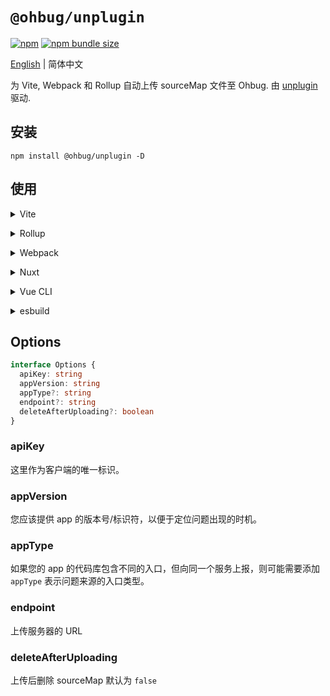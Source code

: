 # `@ohbug/unplugin`

[![npm](https://img.shields.io/npm/v/@ohbug/unplugin.svg?style=flat-square)](https://www.npmjs.com/package/@ohbug/unplugin)
[![npm bundle size](https://img.shields.io/bundlephobia/min/@ohbug/unplugin?style=flat-square)](https://bundlephobia.com/result?p=@ohbug/unplugin)

[English](./README.md) | 简体中文

为 Vite, Webpack 和 Rollup 自动上传 sourceMap 文件至 Ohbug. 由 [unplugin](https://github.com/unjs/unplugin) 驱动.

## 安装

```
npm install @ohbug/unplugin -D
```

## 使用

<details>
<summary>Vite</summary><br>

```ts
// vite.config.ts
import OhbugUnplugin from '@ohbug/unplugin/vite'

export default defineConfig({
  plugins: [
    OhbugUnplugin({
      apiKey: 'YOUR_API_KEY',
      appVersion: 'YOUR_APP_VERSION',
    }),
  ],
})
```

Example: [`playground/`](./playground/)

<br></details>

<details>
<summary>Rollup</summary><br>

```ts
// rollup.config.js
import OhbugUnplugin from '@ohbug/unplugin/rollup'

export default {
  plugins: [
    OhbugUnplugin({
      apiKey: 'YOUR_API_KEY',
      appVersion: 'YOUR_APP_VERSION',
    }),
    // other plugins
  ],
}
```

<br></details>

<details>
<summary>Webpack</summary><br>

```ts
// webpack.config.js
module.exports = {
  /* ... */
  plugins: [
    require('@ohbug/unplugin/webpack')({
      apiKey: 'YOUR_API_KEY',
      appVersion: 'YOUR_APP_VERSION',
    }),
  ],
}
```

<br></details>

<details>
<summary>Nuxt</summary><br>

```ts
// nuxt.config.js
export default {
  buildModules: [
    [
      '@ohbug/unplugin/nuxt',
      {
        apiKey: 'YOUR_API_KEY',
        appVersion: 'YOUR_APP_VERSION',
      },
    ],
  ],
}
```

> This module works for both Nuxt 2 and [Nuxt Vite](https://github.com/nuxt/vite)

<br></details>

<details>
<summary>Vue CLI</summary><br>

```ts
// vue.config.js
module.exports = {
  configureWebpack: {
    plugins: [
      require('@ohbug/unplugin/webpack')({
        apiKey: 'YOUR_API_KEY',
        appVersion: 'YOUR_APP_VERSION',
      }),
    ],
  },
}
```

<br></details>

<details>
<summary>esbuild</summary><br>

```ts
// esbuild.config.js
import { build } from 'esbuild'
import Starter from '@ohbug/unplugin/esbuild'

build({ plugins: [Starter()] })
```

<br></details>

## Options

```typescript
interface Options {
  apiKey: string
  appVersion: string
  appType?: string
  endpoint?: string
  deleteAfterUploading?: boolean
}
```

### apiKey

这里作为客户端的唯一标识。

### appVersion

您应该提供 app 的版本号/标识符，以便于定位问题出现的时机。

### appType

如果您的 app 的代码库包含不同的入口，但向同一个服务上报，则可能需要添加 `appType` 表示问题来源的入口类型。

### endpoint

上传服务器的 URL

### deleteAfterUploading

上传后删除 sourceMap 默认为 `false`

